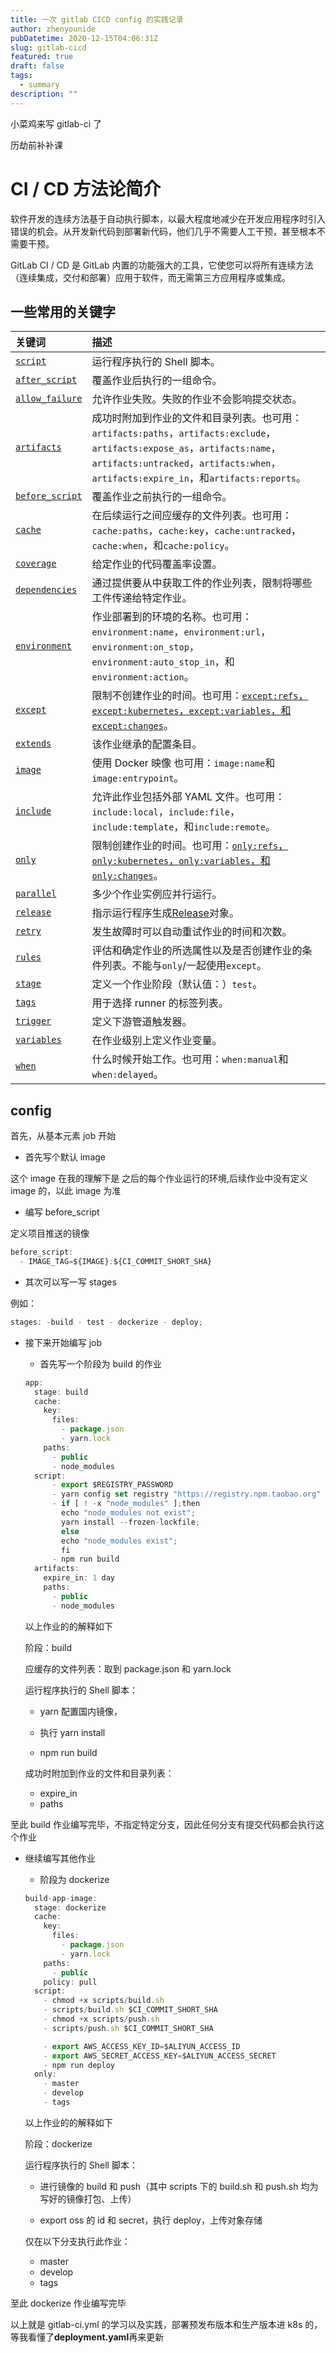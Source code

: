 ```yaml
---
title: 一次 gitlab CICD config 的实践记录
author: zhenyounide
pubDatetime: 2020-12-15T04:06:31Z
slug: gitlab-cicd
featured: true
draft: false
tags:
  - summary
description: ""
---
```


小菜鸡来写 gitlab-ci 了

历劫前补补课

# CI / CD 方法论简介

软件开发的连续方法基于自动执行脚本，以最大程度地减少在开发应用程序时引入错误的机会。从开发新代码到部署新代码，他们几乎不需要人工干预，甚至根本不需要干预。

GitLab CI / CD 是 GitLab 内置的功能强大的工具，它使您可以将所有连续方法（连续集成，交付和部署）应用于软件，而无需第三方应用程序或集成。

## 一些常用的关键字

| 关键词                                                                                           | 描述                                                                                                                                                                                                               |
| :----------------------------------------------------------------------------------------------- | :----------------------------------------------------------------------------------------------------------------------------------------------------------------------------------------------------------------- |
| [`script`](https://docs.gitlab.com/ee/ci/yaml/README.html#script)                                | 运行程序执行的 Shell 脚本。                                                                                                                                                                                        |
| [`after_script`](https://docs.gitlab.com/ee/ci/yaml/README.html#before_script-and-after_script)  | 覆盖作业后执行的一组命令。                                                                                                                                                                                         |
| [`allow_failure`](https://docs.gitlab.com/ee/ci/yaml/README.html#allow_failure)                  | 允许作业失败。失败的作业不会影响提交状态。                                                                                                                                                                         |
| [`artifacts`](https://docs.gitlab.com/ee/ci/yaml/README.html#artifacts)                          | 成功时附加到作业的文件和目录列表。也可用：`artifacts:paths`，`artifacts:exclude`，`artifacts:expose_as`，`artifacts:name`，`artifacts:untracked`，`artifacts:when`，`artifacts:expire_in`，和`artifacts:reports`。 |
| [`before_script`](https://docs.gitlab.com/ee/ci/yaml/README.html#before_script-and-after_script) | 覆盖作业之前执行的一组命令。                                                                                                                                                                                       |
| [`cache`](https://docs.gitlab.com/ee/ci/yaml/README.html#cache)                                  | 在后续运行之间应缓存的文件列表。也可用：`cache:paths`，`cache:key`，`cache:untracked`，`cache:when`，和`cache:policy`。                                                                                            |
| [`coverage`](https://docs.gitlab.com/ee/ci/yaml/README.html#coverage)                            | 给定作业的代码覆盖率设置。                                                                                                                                                                                         |
| [`dependencies`](https://docs.gitlab.com/ee/ci/yaml/README.html#dependencies)                    | 通过提供要从中获取工件的作业列表，限制将哪些工件传递给特定作业。                                                                                                                                                   |
| [`environment`](https://docs.gitlab.com/ee/ci/yaml/README.html#environment)                      | 作业部署到的环境的名称。也可用：`environment:name`，`environment:url`，`environment:on_stop`，`environment:auto_stop_in`，和`environment:action`。                                                                 |
| [`except`](https://docs.gitlab.com/ee/ci/yaml/README.html#onlyexcept-basic)                      | 限制不创建作业的时间。也可用：[`except:refs`，`except:kubernetes`，`except:variables`，和`except:changes`](https://docs.gitlab.com/ee/ci/yaml/README.html#onlyexcept-advanced)。                                   |
| [`extends`](https://docs.gitlab.com/ee/ci/yaml/README.html#extends)                              | 该作业继承的配置条目。                                                                                                                                                                                             |
| [`image`](https://docs.gitlab.com/ee/ci/yaml/README.html#image)                                  | 使用 Docker 映像 也可用：`image:name`和`image:entrypoint`。                                                                                                                                                        |
| [`include`](https://docs.gitlab.com/ee/ci/yaml/README.html#include)                              | 允许此作业包括外部 YAML 文件。也可用：`include:local`，`include:file`，`include:template`，和`include:remote`。                                                                                                    |
| [`only`](https://docs.gitlab.com/ee/ci/yaml/README.html#onlyexcept-basic)                        | 限制创建作业的时间。也可用：[`only:refs`，`only:kubernetes`，`only:variables`，和`only:changes`](https://docs.gitlab.com/ee/ci/yaml/README.html#onlyexcept-advanced)。                                             |
| [`parallel`](https://docs.gitlab.com/ee/ci/yaml/README.html#parallel)                            | 多少个作业实例应并行运行。                                                                                                                                                                                         |
| [`release`](https://docs.gitlab.com/ee/ci/yaml/README.html#release)                              | 指示运行程序生成[Release](https://docs.gitlab.com/ee/user/project/releases/index.html)对象。                                                                                                                       |
| [`retry`](https://docs.gitlab.com/ee/ci/yaml/README.html#retry)                                  | 发生故障时可以自动重试作业的时间和次数。                                                                                                                                                                           |
| [`rules`](https://docs.gitlab.com/ee/ci/yaml/README.html#rules)                                  | 评估和确定作业的所选属性以及是否创建作业的条件列表。不能与`only`/一起使用`except`。                                                                                                                                |
| [`stage`](https://docs.gitlab.com/ee/ci/yaml/README.html#stage)                                  | 定义一个作业阶段（默认值：）`test`。                                                                                                                                                                               |
| [`tags`](https://docs.gitlab.com/ee/ci/yaml/README.html#tags)                                    | 用于选择 runner 的标签列表。                                                                                                                                                                                       |
| [`trigger`](https://docs.gitlab.com/ee/ci/yaml/README.html#trigger)                              | 定义下游管道触发器。                                                                                                                                                                                               |
| [`variables`](https://docs.gitlab.com/ee/ci/yaml/README.html#variables)                          | 在作业级别上定义作业变量。                                                                                                                                                                                         |
| [`when`](https://docs.gitlab.com/ee/ci/yaml/README.html#when)                                    | 什么时候开始工作。也可用：`when:manual`和`when:delayed`。                                                                                                                                                          |

## config

首先，从基本元素 job 开始

- 首先写个默认 image

这个 image 在我的理解下是 之后的每个作业运行的环境,后续作业中没有定义 image 的，以此 image 为准

- 编写 before_script

定义项目推送的镜像

```js
before_script:
  - IMAGE_TAG=${IMAGE}:${CI_COMMIT_SHORT_SHA}
```

- 其次可以写一写 stages

例如：

```js
stages: -build - test - dockerize - deploy;
```

- 接下来开始编写 job

  - 首先写一个阶段为 build 的作业

  ```js
  app:
    stage: build
    cache:
      key:
        files:
          - package.json
          - yarn.lock
      paths:
        - public
        - node_modules
    script:
        - export $REGISTRY_PASSWORD
        - yarn config set registry "https://registry.npm.taobao.org"
        - if [ ! -x "node_modules" ];then
          echo "node_modules not exist";
          yarn install --frozen-lockfile;
          else
          echo "node_modules exist";
          fi
        - npm run build
    artifacts:
      expire_in: 1 day
      paths:
        - public
        - node_modules

  ```

  以上作业的的解释如下

  阶段：build

  应缓存的文件列表：取到 package.json 和 yarn.lock

  运行程序执行的 Shell 脚本：

  - yarn 配置国内镜像，

  - 执行 yarn install
  - npm run build

  成功时附加到作业的文件和目录列表：

  - expire_in
  - paths

至此 build 作业编写完毕，不指定特定分支，因此任何分支有提交代码都会执行这个作业

- 继续编写其他作业

  - 阶段为 dockerize

  ```js
  build-app-image:
    stage: dockerize
    cache:
      key:
        files:
          - package.json
          - yarn.lock
      paths:
        - public
      policy: pull
    script:
      - chmod +x scripts/build.sh
      - scripts/build.sh $CI_COMMIT_SHORT_SHA
      - chmod +x scripts/push.sh
      - scripts/push.sh $CI_COMMIT_SHORT_SHA

      - export AWS_ACCESS_KEY_ID=$ALIYUN_ACCESS_ID
      - export AWS_SECRET_ACCESS_KEY=$ALIYUN_ACCESS_SECRET
      - npm run deploy
    only:
      - master
      - develop
      - tags

  ```

  以上作业的的解释如下

  阶段：dockerize

  运行程序执行的 Shell 脚本：

  - 进行镜像的 build 和 push（其中 scripts 下的 build.sh 和 push.sh 均为写好的镜像打包、上传）

  - export oss 的 id 和 secret，执行 deploy，上传对象存储

  仅在以下分支执行此作业：

  - master
  - develop
  - tags

至此 dockerize 作业编写完毕

以上就是 gitlab-ci.yml 的学习以及实践，部署预发布版本和生产版本进 k8s 的，等我看懂了**deployment.yaml**再来更新
